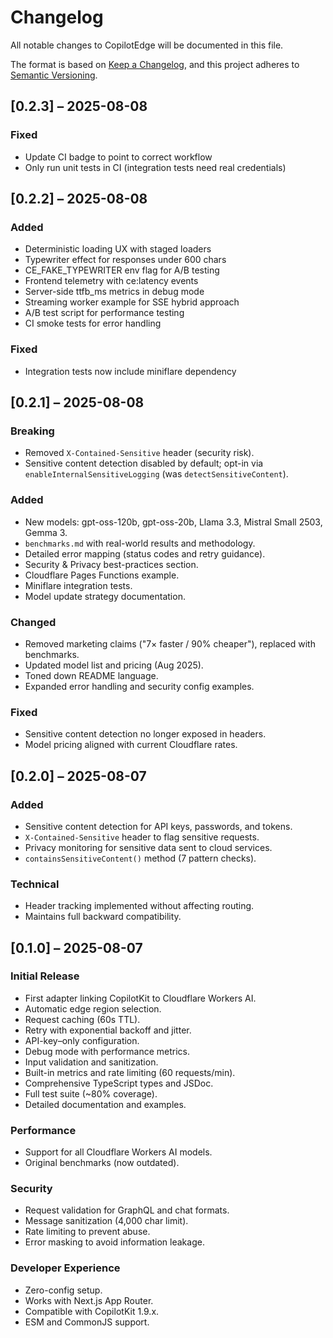 # Changelog

All notable changes to CopilotEdge will be documented in this file.

The format is based on [Keep a Changelog](https://keepachangelog.com/en/1.0.0/),
and this project adheres to [Semantic Versioning](https://semver.org/spec/v2.0.0.html).

## [0.2.3] – 2025-08-08

### Fixed
- Update CI badge to point to correct workflow
- Only run unit tests in CI (integration tests need real credentials)

## [0.2.2] – 2025-08-08

### Added
- Deterministic loading UX with staged loaders
- Typewriter effect for responses under 600 chars
- CE_FAKE_TYPEWRITER env flag for A/B testing
- Frontend telemetry with ce:latency events
- Server-side ttfb_ms metrics in debug mode
- Streaming worker example for SSE hybrid approach
- A/B test script for performance testing
- CI smoke tests for error handling

### Fixed
- Integration tests now include miniflare dependency

## [0.2.1] – 2025-08-08

### Breaking
- Removed `X-Contained-Sensitive` header (security risk).
- Sensitive content detection disabled by default; opt-in via `enableInternalSensitiveLogging` (was `detectSensitiveContent`).

### Added
- New models: gpt-oss-120b, gpt-oss-20b, Llama 3.3, Mistral Small 2503, Gemma 3.
- `benchmarks.md` with real-world results and methodology.
- Detailed error mapping (status codes and retry guidance).
- Security & Privacy best-practices section.
- Cloudflare Pages Functions example.
- Miniflare integration tests.
- Model update strategy documentation.

### Changed
- Removed marketing claims ("7× faster / 90% cheaper"), replaced with benchmarks.
- Updated model list and pricing (Aug 2025).
- Toned down README language.
- Expanded error handling and security config examples.

### Fixed
- Sensitive content detection no longer exposed in headers.
- Model pricing aligned with current Cloudflare rates.

## [0.2.0] – 2025-08-07

### Added
- Sensitive content detection for API keys, passwords, and tokens.
- `X-Contained-Sensitive` header to flag sensitive requests.
- Privacy monitoring for sensitive data sent to cloud services.
- `containsSensitiveContent()` method (7 pattern checks).

### Technical
- Header tracking implemented without affecting routing.
- Maintains full backward compatibility.

## [0.1.0] – 2025-08-07

### Initial Release
- First adapter linking CopilotKit to Cloudflare Workers AI.
- Automatic edge region selection.
- Request caching (60s TTL).
- Retry with exponential backoff and jitter.
- API-key–only configuration.
- Debug mode with performance metrics.
- Input validation and sanitization.
- Built-in metrics and rate limiting (60 requests/min).
- Comprehensive TypeScript types and JSDoc.
- Full test suite (~80% coverage).
- Detailed documentation and examples.

### Performance
- Support for all Cloudflare Workers AI models.
- Original benchmarks (now outdated).

### Security
- Request validation for GraphQL and chat formats.
- Message sanitization (4,000 char limit).
- Rate limiting to prevent abuse.
- Error masking to avoid information leakage.

### Developer Experience
- Zero-config setup.
- Works with Next.js App Router.
- Compatible with CopilotKit 1.9.x.
- ESM and CommonJS support.